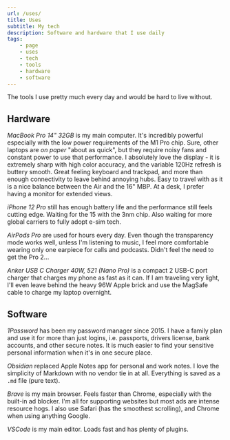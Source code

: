 ```yaml
---
url: /uses/
title: Uses
subtitle: My tech
description: Software and hardware that I use daily
tags:
    - page
    - uses
    - tech
    - tools
    - hardware
    - software
---
```


The tools I use pretty much every day and would be hard to live without. 

<section>

## Hardware

_MacBook Pro 14" 32GB_ is my main computer. It's incredibly powerful especially with the low power requirements of the M1 Pro chip. Sure, other laptops are _on paper_ "about as quick", but they require noisy fans and constant power to use that performance. I absolutely love the display - it is extremely sharp with high color accuracy, and the variable 120Hz refresh is buttery smooth. Great feeling keyboard and trackpad, and more than enough connectivity to leave behind annoying hubs. Easy to travel with as it is a nice balance between the Air and the 16" MBP. At a desk, I prefer having a monitor for extended views. 

_iPhone 12 Pro_ still has enough battery life and the performance still feels cutting edge. Waiting for the 15 with the 3nm chip. Also waiting for more global carriers to fully adopt e-sim tech.

_AirPods Pro_ are used for hours every day. Even though the transparency mode works well, unless I'm listening to music, I feel more comfortable wearing only one earpiece for calls and podcasts. Didn't feel the need to get the Pro 2... 

_Anker USB C Charger 40W, 521 (Nano Pro)_ is a compact 2 USB-C port charger that charges my phone as fast as it can. If I am traveling very light, I'll even leave behind the heavy 96W Apple brick and use the MagSafe cable to charge my laptop overnight. 

</section><section>

## Software

_1Password_ has been my password manager since 2015. I have a family plan and use it for more than just logins, i.e. passports, drivers license, bank accounts, and other secure notes. It is much easier to find your sensitive personal information when it's in one secure place. 

_Obsidian_ replaced Apple Notes app for personal and work notes. I love the simplicity of Markdown with no vendor tie in at all. Everything is saved as a `.md` file (pure text). 

_Brave_ is my main browser. Feels faster than Chrome, especially with the built-in ad blocker. I'm all for supporting websites but most ads are intense resource hogs.  I also use Safari (has the smoothest scrolling), and Chrome when using anything Google. 

_VSCode_ is my main editor. Loads fast and has plenty of plugins. 

</section>